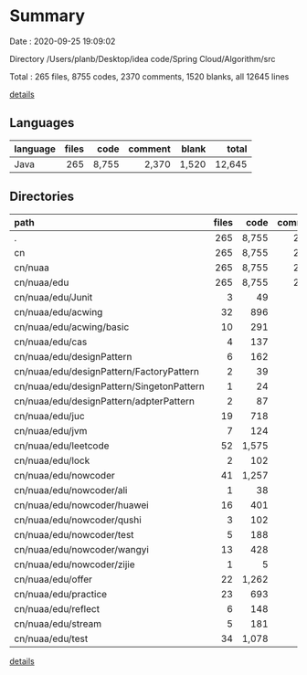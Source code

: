 # Summary

Date : 2020-09-25 19:09:02

Directory /Users/planb/Desktop/idea code/Spring Cloud/Algorithm/src

Total : 265 files,  8755 codes, 2370 comments, 1520 blanks, all 12645 lines

[details](details.md)

## Languages
| language | files | code | comment | blank | total |
| :--- | ---: | ---: | ---: | ---: | ---: |
| Java | 265 | 8,755 | 2,370 | 1,520 | 12,645 |

## Directories
| path | files | code | comment | blank | total |
| :--- | ---: | ---: | ---: | ---: | ---: |
| . | 265 | 8,755 | 2,370 | 1,520 | 12,645 |
| cn | 265 | 8,755 | 2,370 | 1,520 | 12,645 |
| cn/nuaa | 265 | 8,755 | 2,370 | 1,520 | 12,645 |
| cn/nuaa/edu | 265 | 8,755 | 2,370 | 1,520 | 12,645 |
| cn/nuaa/edu/Junit | 3 | 49 | 23 | 20 | 92 |
| cn/nuaa/edu/acwing | 32 | 896 | 206 | 167 | 1,269 |
| cn/nuaa/edu/acwing/basic | 10 | 291 | 62 | 56 | 409 |
| cn/nuaa/edu/cas | 4 | 137 | 48 | 33 | 218 |
| cn/nuaa/edu/designPattern | 6 | 162 | 56 | 43 | 261 |
| cn/nuaa/edu/designPattern/FactoryPattern | 2 | 39 | 16 | 12 | 67 |
| cn/nuaa/edu/designPattern/SingetonPattern | 1 | 24 | 18 | 6 | 48 |
| cn/nuaa/edu/designPattern/adpterPattern | 2 | 87 | 17 | 22 | 126 |
| cn/nuaa/edu/juc | 19 | 718 | 227 | 129 | 1,074 |
| cn/nuaa/edu/jvm | 7 | 124 | 92 | 33 | 249 |
| cn/nuaa/edu/leetcode | 52 | 1,575 | 362 | 240 | 2,177 |
| cn/nuaa/edu/lock | 2 | 102 | 24 | 16 | 142 |
| cn/nuaa/edu/nowcoder | 41 | 1,257 | 297 | 201 | 1,755 |
| cn/nuaa/edu/nowcoder/ali | 1 | 38 | 19 | 5 | 62 |
| cn/nuaa/edu/nowcoder/huawei | 16 | 401 | 88 | 69 | 558 |
| cn/nuaa/edu/nowcoder/qushi | 3 | 102 | 20 | 18 | 140 |
| cn/nuaa/edu/nowcoder/test | 5 | 188 | 55 | 28 | 271 |
| cn/nuaa/edu/nowcoder/wangyi | 13 | 428 | 99 | 64 | 591 |
| cn/nuaa/edu/nowcoder/zijie | 1 | 5 | 5 | 3 | 13 |
| cn/nuaa/edu/offer | 22 | 1,262 | 312 | 170 | 1,744 |
| cn/nuaa/edu/practice | 23 | 693 | 158 | 112 | 963 |
| cn/nuaa/edu/reflect | 6 | 148 | 41 | 32 | 221 |
| cn/nuaa/edu/stream | 5 | 181 | 34 | 36 | 251 |
| cn/nuaa/edu/test | 34 | 1,078 | 417 | 248 | 1,743 |

[details](details.md)